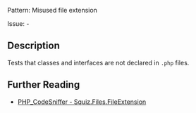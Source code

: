 Pattern: Misused file extension

Issue: -

## Description

Tests that classes and interfaces are not declared in `.php` files.

## Further Reading

* [PHP_CodeSniffer - Squiz.Files.FileExtension](https://github.com/squizlabs/PHP_CodeSniffer/blob/master/src/Standards/Squiz/Sniffs/Files/FileExtensionSniff.php)